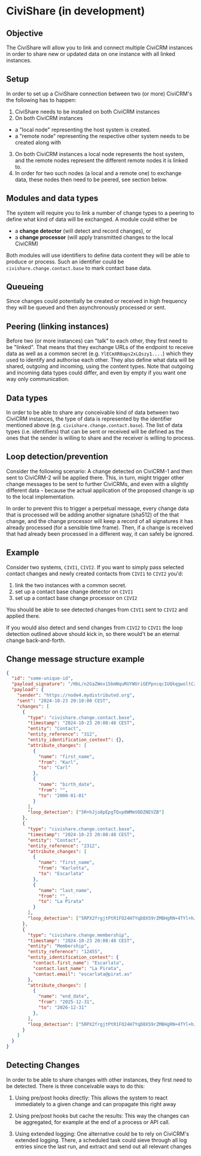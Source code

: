 # CiviShare (in development)

## Objective

The CiviShare will allow you to link and connect multiple CiviCRM instances
in order to share new or updated data on one instance with all linked instances.

## Setup

In order to set up a CiviShare connection between two (or more) CiviCRM's the following has
to happen:
1. CiviShare needs to be installed on both CiviCRM instances
2. On both CiviCRM instances
  * a "local node" representing the host system is created.
  * a "remote node" representing the respective other system needs to be created along with
3. On both CiviCRM instances a local node represents the host system, and the remote nodes represent the different remote nodes it is linked to.
4. In order for two such nodes (a local and a remote one) to exchange data, these nodes then need to be peered, see section below.


## Modules and data types

The system will require you to link a number of change types to a peering
to define what kind of data will be exchanged. A module could either be
* a **change detector** (will detect and record changes), or
* a **change processor** (will apply transmitted changes to the local CiviCRM)

Both modules will use identifiers to define data content they will be able to
produce or process. Such an identifier could be ``civishare.change.contact.base`` to
mark contact base data.

## Queueing

Since changes could potentially be created or received in high frequency
they will be queued and then asynchronously processed or sent.

## Peering (linking instances)

Before two (or more instances) can "talk" to each other, they first need to
be "linked". That means that they exchange URLs of the endpoint to receive data
as well as a common secret (e.g. ``YlECmXR0aps2xLQszy1....``)
which they used to identify and authorise each other. They also define
what data will be shared, outgoing and incoming, using the content types.
Note that outgoing and incoming data types could differ, and even by empty
if you want one way only communication.

## Data types

In order to be able to share any conceivable kind of data
between two CiviCRM instances, the type of data is represented by
the identifier mentioned above (e.g. ``civishare.change.contact.base``).
The list of data types (i.e. identifiers) that can be sent or received will be
defined as the ones that the sender is willing to share and the
receiver is willing to process.


## Loop detection/prevention

Consider the following scenario: A change detected on CiviCRM-1
and then sent to CiviCRM-2 will be applied there. This, in turn,
might trigger other change messages to be sent to further CiviCRMs,
and even with a slightly different data - because the actual application
of the proposed change is up to the local implementation.

In order to prevent this to trigger a perpetual message, every change data
that is processed will be adding another signature (sha512) of
the that change, and the change processor will keep a record of
all signatures it has already processed (for a sensible time frame).
Then, if a change is received that had already been processed in
a different way, it can safely be ignored.


## Example

Consider two systems, ``CIVI1``, ``CIVI2``. If you want to simply pass
selected contact changes and newly created contacts from ``CIVI1`` to ``CIVI2``
you'd:
1. link the two instances with a common secret.
2. set up a contact base change detector on ``CIVI1``
3. set up a contact base change processor on ``CIVI2``

You should be able to see detected changes from ``CIVI1`` sent to ``CIVI2``
and applied there.

If you would also detect and send changes from ``CIVI2`` to ``CIVI1`` the
loop detection outlined above should kick in, so there would't be an eternal
change back-and-forth.

## Change message structure example

```json
{
  "id": "some-unique-id",
  "payload_signature": "/HbL/n2GaZWex15bmNquRUYWUriGEPpncqcIUQkqgwoltCzQU+x2IjMZZNgSFJ2oMJBk24AzHn/WZw8eOn5RPX2frgjtPtR1FO24H7YqD8X59rZMBHgRN+4TYl+hJjo8pEpgTQvp0WMmV8DZNEVZBjmwdmtlJ4e/f5SNWRi2kNQ=",
  "payload": {
    "sender": "https://node4.mydistributed.org",
    "sent": "2024-10-23 20:10:00 CEST",
    "changes": [
      {
        "type": "civishare.change.contact.base",
        "timestamp": "2024-10-23 20:08:48 CEST",
        "entity": "Contact",
        "entity_reference": "312",
        "entity_identification_context": {},
        "attribute_changes": [
          {
            "name": "first_name",
            "from": "Karl",
            "to": "Carl"
          },
          {
            "name": "birth_date",
            "from": "",
            "to": "2000-01-01"
          }
        ],
        "loop_detection": ["5R+hJjo8pEpgTQvp0WMmV8DZNEVZB"]
      },
      {
        "type": "civishare.change.contact.base",
        "timestamp": "2024-10-23 20:08:48 CEST",
        "entity": "Contact",
        "entity_reference": "2312",
        "attribute_changes": [
          {
            "name": "first_name",
            "from": "Karlotta",
            "to": "Escarlata"
          },
          {
            "name": "last_name",
            "from": "",
            "to": "La Pirata"
          }
        ],
        "loop_detection": ["5RPX2frgjtPtR1FO24H7YqD8X59rZMBHgRN+4TYl+hJjo8pEpgTQvp0WMmV8DZNEVZB","5RPX2frgjtPtR1FO2asdwqwewqe+4TYl+hJjo8pEpgTQvp0WMmV8DZNEVZB"]
      },
      {
        "type": "civishare.change.membership",
        "timestamp": "2024-10-23 20:08:48 CEST",
        "entity": "Membership",
        "entity_reference": "12455",
        "entity_identification_context": {
          "contact.first_name": "Escarlata",
          "contact.last_name": "La Pirata",
          "contact.email": "escarlata@pirat.as"
        },
        "attribute_changes": [
          {
            "name": "end_date",
            "from": "2025-12-31",
            "to": "2026-12-31"
          },
        ],
        "loop_detection": ["5RPX2frgjtPtR1FO24H7YqD8X59rZMBHgRN+4TYl+hJjo8pEpgTQvp0WMmV8DZNEVZB","5RPX2frgjtPtR1FO2asdwqwewqe+4TYl+hJjo8pEpgTQvp0WMmV8DZNEVZB"]
      }
    ]
  }
}
```


## Detecting Changes

In order to be able to share changes with other instances, they first
need to be detected. There is three conceivable ways to do this:

1. Using pre/post hooks directly: This allows the system to react
   immediately to a given change and can propagate this right away

2. Using pre/post hooks but cache the results: This way the changes
   can be aggregated, for example at the end of a process or API call.

3. Using extended logging: One alternative could be to rely on
   CiviCRM's extended logging. There, a scheduled task could sieve
   through all log entries since the last run, and extract and send out all
   relevant changes

